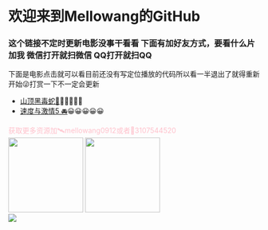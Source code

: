# 欢迎来到Mellowang的GitHub 

### 这个链接不定时更新电影没事干看看 下面有加好友方式，要看什么片加我 微信打开就扫微信 QQ打开就扫QQ
下面是电影点击就可以看目前还没有写定位播放的代码所以看一半退出了就得重新开始😜打赏一下不一定会更新<br/>

- [山顶黑毒蛇🐍](http://mellowang.test.upcdn.net/%E5%B1%B1%E9%A0%82%E9%BB%91%E6%AF%92%E8%9B%87.mp4)😀😀😀😀😀
- [速度与激情5 🚘](http://mellowang.test.upcdn.net/%E6%AD%BB%E4%BE%8D.mkv)😀😀😀😀😀
<p style='color:pink'>获取更多资源加🛰️mellowang0912或者🐧3107544520<br/>
<img src="https://user-images.githubusercontent.com/73633146/156906094-86d999c0-58e4-405a-a724-4aaaeeb58b69.jpg" while="150" height="150"> <img src="https://user-images.githubusercontent.com/73633146/156906100-40e786ae-f74e-43a3-8c24-565b83fe588b.jpg" while="150" height="150"><br/>
<img src="https://user-images.githubusercontent.com/73633146/156897512-81d1654f-8503-411c-b795-d385edb8acf4.jpg" >
<mp3 src="http://kitt0912.test.upcdn.net/Marshmello%E3%80%81Slushii%20-%20Put%20Yo%20Hands%20Up.mp3">
